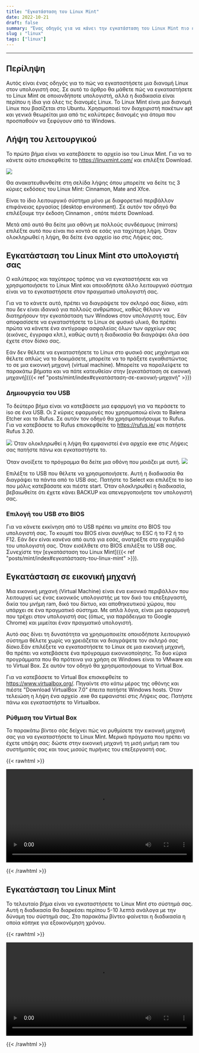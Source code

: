 ```yaml
---
title: "Εγκατάσταση του Linux Mint"
date: 2022-10-21
draft: false
summary: "Ένας οδηγός για να κάνει την εγκατάσταση του Linux Mint πιο εύκολη"
slug : "linux"
tags: ["linux"]
---
```


---
## Περίληψη

Αυτός είναι ένας οδηγός για το πώς να εγκαταστήσετε μια διανομή Linux στον υπολογιστή σας. Σε αυτό το άρθρο θα μάθετε πώς να εγκαταστήσετε το Linux Mint σε οποιονδήποτε υπολογιστή, αλλά η διαδικασία είναι περίπου η ίδια για όλες τις διανομές Linux. Το Linux Mint είναι μια διανομή Linux που βασίζεται στο Ubuntu. Χρησιμοποιεί τον διαχειριστή πακέτων apt και γενικά θεωρείται μια από τις καλύτερες διανομές για άτομα που προσπαθούν να ξεφύγουν από τα Windows.

## Λήψη του λειτουργικού

Το πρώτο βήμα είναι να κατεβάσετε το αρχείο iso του Linux Mint. Για να το κάνετε αύτο επισκεφθείτε το https://linuxmint.com/ και επιλέξτε Download. 

![](download_page.png)

Θα ανακατευθυνθείτε στη σελίδα λήψης όπου μπορείτε να δείτε τις 3 κύριες εκδόσεις του Linux Mint: Cinnamon, Mate and Xfce. 

Είναι το ίδιο λειτουργικό σύστημα μόνο με διαφορετικό περιβάλλον επιφάνειας εργασίας (desktop environment). Σε αυτόν τον οδηγό θα επιλέξουμε την έκδοση Cinnamon , οπότε πιέστε Download. 

Μετά από αυτό θα δείτε μια οθόνη με πολλούς συνδέσμους (mirrors) επιλέξτε αυτό που είναι πιο κοντά σε εσάς για ταχύτερη λήψη. Όταν ολοκληρωθεί η λήψη, θα δείτε ένα αρχείο iso στις Λήψεις σας.

## Εγκατάσταση του Linux Mint στο υπολογιστή σας

Ο καλύτερος και ταχύτερος τρόπος για να εγκαταστήσετε και να χρησιμοποιήσετε το Linux Mint και οποιοδήποτε άλλο λειτουργικό σύστημα είναι να το εγκαταστήσετε στον πραγματικό υπολογιστή σας. 

Για να το κάνετε αυτό, πρέπει να διαγράψετε τον σκληρό σας δίσκο, κάτι που δεν είναι ιδανικό για πολλούς ανθρώπους, καθώς θέλουν να διατηρήσουν την εγκατάσταση των Windows στον υπολογιστή τους. Εάν αποφασίσετε να εγκαταστήσετε το Linux σε φυσικό υλικό, θα πρέπει πρώτα να κάνετε ένα αντίγραφο ασφαλείας όλων των αρχείων σας (εικόνες, έγγραφα κλπ.), καθώς αυτή η διαδικασία θα διαγράψει όλα όσα έχετε στον δίσκο σας. 

Εάν δεν θέλετε να εγκαταστήσετε το Linux στο φυσικό σας μηχάνημα και θέλετε απλώς να το δοκιμάσετε, μπορείτε να το πράξετε εγκαθιστώντας το σε μια εικονική μηχανή (virtual machine). Μπορείτε να παραλείψετε τα παρακάτω βήματα και να πάτε κατευθείαν στην [εγκατάσταση σε εικονική μηχανή]({{< ref "posts/mint/index#εγκατάσταση-σε-εικονική-μηχανή" >}})

### Δημιουργεία του USB

Το δεύτερο βήμα είναι να κατεβάσετε μια εφαρμογή για να περάσετε το iso σε ένα USB. Οι 2 κύριες εφαρμογές που χρησιμοποιώ είναι το Balena Etcher και το Rufus. Σε αυτόν τον οδηγό θα χρησιμοποιήσουμε το Rufus. Για να κατεβάσετε το Rufus επισκεφθείτε το https://rufus.ie/ και πατήστε Rufus 3.20. 

![](rufus_download_page.png)
Όταν ολοκληρωθεί η λήψη θα εμφανιστεί ένα αρχείο exe στις Λήψεις σας πατήστε πάνω και εγκαταστήστε το.

Όταν ανοίξετε το πρόγραμμα θα δείτε μια οθόνη που μοιάζει με αυτή.
![](creating_usb.png)

Επιλέξτε το USB που θέλετε να χρησιμοποιήσετε. Αυτή η διαδικασία θα διαγράψει τα πάντα από το USB σας. Πατήστε το Select και επιλέξτε το iso που μόλις κατεβάσατε και πιέστε start. Όταν ολοκληρωθεί η διαδικασία, βεβαιωθείτε ότι έχετε κάνει BACKUP και απενεργοποιήστε τον υπολογιστή σας.

### Επιλογή του USB στο BIOS

Για να κάνετε εκκίνηση από το USB πρέπει να μπείτε στο BIOS του υπολογιστή σας. Το κουμπί του BIOS είναι συνήθως το ESC ή το F2 ή το F12. Εάν δεν είναι κανένα από αυτά για εσάς, ανατρέξτε στο εγχειρίδιό του υπολογιστή σας. Όταν εισέλθετε στο BIOS επιλέξτε το USB σας. Συνεχίστε την [εγκατάσταση του Linux Mint]({{< ref "posts/mint/index#εγκατάσταση-του-linux-mint" >}}). 

## Εγκατάσταση σε εικονική μηχανή

Μια εικονική μηχανή (Virtual Machine) είναι ένα εικονικό περιβάλλον που λειτουργεί ως ένας εικονικός υπολογιστής με τον δικό του επεξεργαστή, δικία του μνήμη ram, δικό του δίκτυο, και αποθηκευτικού χώρου, που υπάρχει σε ένα πραγματικό σύστημα. Με απλά λόγια, είναι μια εφαρμογή που τρέχει στον υπολογιστή σας (όπως, για παράδειγμα το Google Chrome) και μιμείται έναν πραγματικό υπολογιστή. 

Αυτό σας δίνει τη δυνατότητα να χρησιμοποιείτε οποιοδήποτε λειτουργικό σύστημα θέλετε χωρίς να χρειάζεται να διαγράψετε τον σκληρό σας δίσκο.Εάν επιλέξετε να εγκαταστήσετε το Linux σε μια εικονική μηχανή, θα πρέπει να κατεβάσετε ένα πρόγραμμα εικονικοποίησης. Τα δυο κύρια προγράμματα που θα πρότεινα για χρήση σε Windows είναι το VMware και το Virtual Box. Σε αυτόν τον οδηγό θα χρησιμοποιήσουμε το Virtual Box. 

Για να κατεβάσετε το Virtual Box επισκεφθείτε το https://www.virtualbox.org/. Πηγαίντε στο κάτω μέρος της οθόνης και πιέστε "Download VirtualBox 7.0" έπειτα πατήστε Windows hosts. Όταν τελειώση η λήψη ένα αρχείο .exe θα εμφανιστεί στις Λήψεις σας. Πατήστε πάνω και εγκαταστήστε το Virtualbox.

### Ρύθμιση του Virtual Box

Το παρακάτω βίντεο σάς δείχνει πώς να ρυθμίσετε την εικονική μηχανή σας για να εγκαταστήσετε το Linux Mint. Μερικά πράγματα που πρέπει να έχετε υπόψη σας: δώστε στην εικονική μηχανή τη μισή μνήμη ram του συστήματός σας και τους μισούς πυρήνες του επεξεργαστή σας.

{{< rawhtml >}} 

<video width=100% controls>
    <source src="virtualbox.webm" type="video/webm">  
</video>

{{< /rawhtml >}}

## Εγκατάσταση του Linux Mint

Το τελευταίο βήμα είναι να εγκαταστήσετε το Linux Mint στο σύστημά σας. Αυτή η διαδικασία θα διαρκέσει περίπου 5-10 λεπτά ανάλογα με την δύναμη του σύστημά σας. Στο παρακάτω βίντεο φαίνεται η διαδικασία η οποία κόπηκε για εξοικονόμηση χρόνου.

{{< rawhtml >}} 

<video width=100% controls>
    <source src="installation.mp4" type="video/webm">  
</video>

{{< /rawhtml >}}
